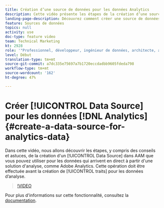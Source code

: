 ```yaml
---
title: Création d’une source de données pour les données Analytics
description: Cette vidéo présente les étapes de la création d’une source de données dans AAM, et fournit quelques conseils et astuces. Vous pouvez utiliser cette source pour les données obtenues en temps réel à partir d’une solution d’analyse, telle qu’Adobe Analytics. Cela doit être fait avant la création de caractéristiques pour les données d’analyse.
landing-page-description: Découvrez comment créer une source de données pour les données obtenues en temps réel à partir d’une solution d’analyse, telle qu’Adobe Analytics. Effectuez cette opération avant la création de caractéristiques pour les données d’analyse.
feature: Sources de données
topics: null
activity: use
doc-type: feature video
team: Technical Marketing
kt: 2928
role: '"Professionnel, développeur, ingénieur de données, architecte, architecte de données, administrateur, responsable"'
level: Début
translation-type: tm+mt
source-git-commit: a7dc335e75697a7b1720eccdadbb9605fdeda798
workflow-type: tm+mt
source-wordcount: '162'
ht-degree: 47%

---
```



# Créer [!UICONTROL Data Source] pour les données [!DNL Analytics] {#create-a-data-source-for-analytics-data}

Dans cette vidéo, nous allons découvrir les étapes, y compris des conseils et astuces, de la création d&#39;un [!UICONTROL Data Source] dans AAM que vous pouvez utiliser pour les données qui arrivent en direct à partir d&#39;une solution d&#39;analyse, comme Adobe Analytics. Cette opération doit être effectuée avant la création de [!UICONTROL traits] pour les données d’analyse.

>[!VIDEO](https://video.tv.adobe.com/v/27329/?quality=12)

Pour plus d&#39;informations sur cette fonctionnalité, consultez la [documentation](https://marketing.adobe.com/resources/help/en_US/aam/c_datasources.html).
